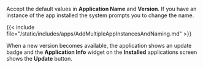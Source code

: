 &NewLine;

Accept the default values in **Application Name** and **Version**.
If you have an instance of the app installed the system prompts you to change the name.

{{< include file="/static/includes/apps/AddMultipleAppInstancesAndNaming.md" >}}

When a new version becomes available, the application shows an update badge and the **Application Info** widget on the **Installed** applications screen shows the **Update** button.